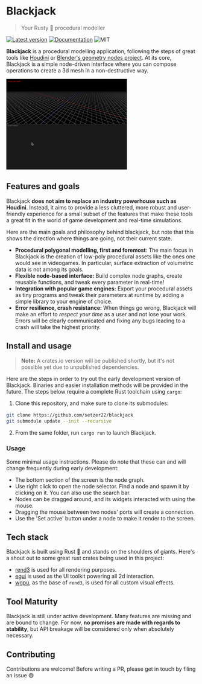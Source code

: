 # Blackjack
> Your Rusty 🦀 procedural modeller

[![Latest version](https://img.shields.io/crates/v/blackjack_nodes.svg)](https://crates.io/crates/blackjack_nodes)
[![Documentation](https://docs.rs/blackjack_nodes/badge.svg)](https://docs.rs/blackjack_nodes)
![MIT](https://img.shields.io/badge/license-MIT-blue.svg)

**Blackjack** is a procedural modelling application, following the steps of great tools like [Houdini](https://www.sidefx.com/) or [Blender's geometry nodes project](https://docs.blender.org/manual/en/latest/modeling/geometry_nodes/index.html). At its core, Blackjack is a simple node-driven interface where you can compose operations to create a 3d mesh in a non-destructive way.

![Gif showcasing procedural modelling in Blackjack](./doc/resources/blackjack.gif)

## Features and goals
Blackjack **does not aim to replace an industry powerhouse such as Houdini**. Instead, it aims to provide a less cluttered, more robust and user-friendly experience for a small subset of the features that make these tools a great fit in the world of game development and real-time simulations.

Here are the main goals and philosophy behind blackjack, but note that this shows the direction where things are going, not their current state.

- **Procedural polygonal modelling, first and foremost**: The main focus in Blackjack is the creation of low-poly procedural assets like the ones one would see in videogames. In particular, surface extraction of volumetric data is not among its goals.
- **Flexible node-based interface:** Build complex node graphs, create reusable functions, and tweak every parameter in real-time!
- **Integration with popular game engines:** Export your procedural assets as tiny programs and tweak their parameters at runtime by adding a simple library to your engine of choice.
- **Error resilience, crash resistance:** When things go wrong, Blackjack will make an effort to *respect your time* as a user and not lose your work. Errors will be clearly communicated and fixing any bugs leading to a crash will take the highest priority.

## Install and usage
> **Note:** A crates.io version will be published shortly, but it's not possible yet due to unpublished dependencies.

Here are the steps in order to try out the early development version of Blackjack. Binaries and easier installation methods will be provided in the future. The steps below require a complete Rust toolchain using `cargo`:

1. Clone this repository, and make sure to clone its submodules:
```bash
git clone https://github.com/setzer22/blackjack
git submodule update --init --recursive
```
2. From the same folder, run `cargo run` to launch Blackjack.

### Usage
Some minimal usage instructions. Please do note that these can and will change frequently during early development:

- The bottom section of the screen is the node graph.
- Use right click to open the node selector. Find a node and spawn it by clicking on it. You can also use the search bar.
- Nodes can be dragged around, and its widgets interacted with using the mouse.
- Dragging the mouse between two nodes' ports will create a connection.
- Use the 'Set active' button under a node to make it render to the screen.

## Tech stack
Blackjack is built using Rust 🦀 and stands on the shoulders of giants. Here's a shout out to some great rust crates being used in this project:

- [rend3](https://github.com/BVE-Reborn/rend3) is used for all rendering purposes.
- [egui](https://github.com/emilk/egui) is used as the UI toolkit powering all 2d interaction.
- [wgpu](https://github.com/gfx-rs/wgpu), as the base of `rend3`, is used for all custom visual effects.

## Tool Maturity
Blackjack is still under active development. Many features are missing and are bound to change. For now, **no promises are made with regards to stability**, but API breakage will be considered only when absolutely necessary.

## Contributing
Contributions are welcome! Before writing a PR, please get in touch by filing an issue 😄


